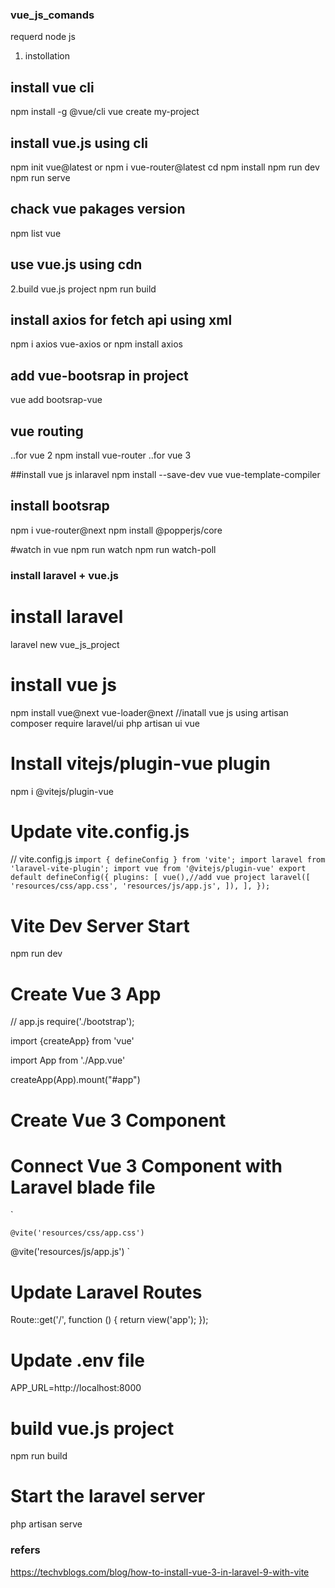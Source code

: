 ### vue_js_comands 

requerd node js

1. instollation
## install vue cli
npm install -g @vue/cli
vue create my-project
	

## install vue.js using cli
npm init vue@latest or npm i vue-router@latest
cd <your-project-name>
npm install
npm run dev
npm run serve

## chack vue pakages version 
npm list vue

## use vue.js using cdn
<script src="https://unpkg.com/vue@3/dist/vue.global.js"></script>

2.build vue.js project
npm run build

## install axios for fetch api using xml
npm i axios vue-axios or npm install axios

## add vue-bootsrap in project 
vue add bootsrap-vue

## vue routing 
..for vue 2
npm install vue-router
..for vue 3

##install vue js inlaravel
npm install --save-dev vue vue-template-compiler

## install bootsrap 
npm i vue-router@next
npm install @popperjs/core

#watch in vue 
npm run watch
npm run watch-poll

### install laravel + vue.js 

# install laravel
laravel new vue_js_project

# install vue js 
npm install vue@next vue-loader@next
//inatall vue js using artisan 
composer require laravel/ui
php artisan ui vue

# Install vitejs/plugin-vue plugin 
npm i @vitejs/plugin-vue

# Update vite.config.js
// vite.config.js
`import { defineConfig } from 'vite';
import laravel from 'laravel-vite-plugin';
import vue from '@vitejs/plugin-vue'
export default defineConfig({
    plugins: [
        vue(),//add vue project
        laravel([
            'resources/css/app.css',
            'resources/js/app.js',
        ]),
    ],
});`

# Vite Dev Server Start
npm run dev

# Create Vue 3 App
// app.js
require('./bootstrap');

import {createApp} from 'vue'

import App from './App.vue'

createApp(App).mount("#app")

# Create Vue 3 Component
<template>
    How To Install Vue 3 in Laravel 9 with Vite - TechvBlogs
</template>

# Connect Vue 3 Component with Laravel blade file

`<!DOCTYPE html>
<html>
<head>
	<meta charset="utf-8">
	<meta name="viewport" content="width=device-width, initial-scale=1">
	<title>How To Install Vue 3 in Laravel 9 with Vite</title>

	@vite('resources/css/app.css')
</head>
<body>
	<div id="app"></div>
	@vite('resources/js/app.js')
</body>
</html>`

# Update Laravel Routes
Route::get('/', function () {
    return view('app');
});

# Update .env file
APP_URL=http://localhost:8000

# build vue.js project
npm run build

# Start the laravel server
php artisan serve

### refers
https://techvblogs.com/blog/how-to-install-vue-3-in-laravel-9-with-vite
